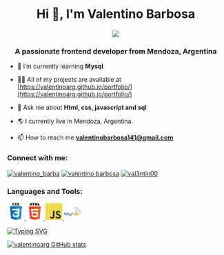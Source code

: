 <h1 align="center">Hi 👋, I'm Valentino Barbosa</h1>
<div align="center">
<img align="center" src="https://media.giphy.com/media/qgQUggAC3Pfv687qPC/giphy.gif" width="400px">
</div>
<h3 align="center">A passionate frontend developer from Mendoza, Argentina</h3>

- 🌱 I’m currently learning **Mysql**

- 👨‍💻 All of my projects are available at [https://valentinoarg.github.io/portfolio/](https://valentinoarg.github.io/portfolio/)

- 💬 Ask me about **Html, css, javascript and sql**
- 🌎 I currently live in Mendoza, Argentina.
- 📫 How to reach me **valentinobarbosa141@gmail.com**

<h3 align="left">Connect with me:</h3>
<p align="left">
<a href="https://twitter.com/valentino_barba" target="blank"><img align="center" src="https://raw.githubusercontent.com/rahuldkjain/github-profile-readme-generator/master/src/images/icons/Social/twitter.svg" alt="valentino_barba" height="30" width="40" /></a>
<a href="https://fb.com/valentino barbosa" target="blank"><img align="center" src="https://raw.githubusercontent.com/rahuldkjain/github-profile-readme-generator/master/src/images/icons/Social/facebook.svg" alt="valentino barbosa" height="30" width="40" /></a>
<a href="https://instagram.com/val3ntin00" target="blank"><img align="center" src="https://raw.githubusercontent.com/rahuldkjain/github-profile-readme-generator/master/src/images/icons/Social/instagram.svg" alt="val3ntin00" height="30" width="40" /></a>
</p>

<h3 align="left">Languages and Tools:</h3>
<p align="left"> <a href="https://www.w3schools.com/css/" target="_blank" rel="noreferrer"> <img src="https://raw.githubusercontent.com/devicons/devicon/master/icons/css3/css3-original-wordmark.svg" alt="css3" width="40" height="40"/> </a> <a href="https://www.w3.org/html/" target="_blank" rel="noreferrer"> <img src="https://raw.githubusercontent.com/devicons/devicon/master/icons/html5/html5-original-wordmark.svg" alt="html5" width="40" height="40"/> </a> <a href="https://developer.mozilla.org/en-US/docs/Web/JavaScript" target="_blank" rel="noreferrer"> <img src="https://raw.githubusercontent.com/devicons/devicon/master/icons/javascript/javascript-original.svg" alt="javascript" width="40" height="40"/> </a> <a href="https://www.mysql.com/" target="_blank" rel="noreferrer"> <img src="https://raw.githubusercontent.com/devicons/devicon/master/icons/mysql/mysql-original-wordmark.svg" alt="mysql" width="40" height="40"/> </a> </p>


[![Typing SVG](https://readme-typing-svg.demolab.com?font=Fira+Code&pause=1000&width=435&lines=Hi+%F0%9F%91%8B!+I'm+Valentino+Barbosa;welcome+to+my+site+%E2%98%95;i+am+a+junior+programmer+%F0%9F%96%A5%EF%B8%8F;nice+to+meet+you+%F0%9F%99%83)](https://git.io/typing-svg)

  [![valentinoarg GitHub stats](https://github-readme-stats.vercel.app/api?username=valentinoarg)](https://github.com/anuraghazra/github-readme-stats)
